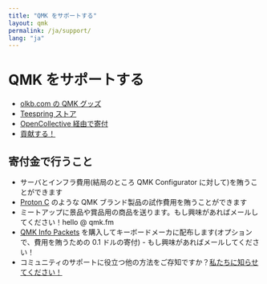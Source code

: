 ```yaml
---
title: "QMK をサポートする"
layout: qmk
permalink: /ja/support/
lang: "ja"
---
```


# QMK をサポートする

* [olkb.com の QMK グッズ](https://olkb.com/collections/parts)
* [Teespring ストア](https://teespring.com/stores/qmk)
* [OpenCollective 経由で寄付](https://opencollective.com/qmk-firmware)
* [貢献する！](https://github.com/qmk/qmk_firmware/issues)

## 寄付金で行うこと

* サーバとインフラ費用(結局のところ QMK Configurator に対して)を賄うことができます
* [Proton C](/ja/proton-c) のような QMK ブランド製品の試作費用を賄うことができます
* ミートアップに景品や賞品用の商品を送ります。もし興味があればメールしてください！hello @ qmk.fm
* [QMK Info Packets](https://i.imgur.com/EoXgApN.png) を購入してキーボードメーカに配布します(オプションで、費用を賄うための 0.1 ドルの寄付) - もし興味があればメールしてください！
* コミュニティのサポートに役立つ他の方法をご存知ですか？[私たちに知らせてください！](https://github.com/qmk/qmk.fm/issues)
